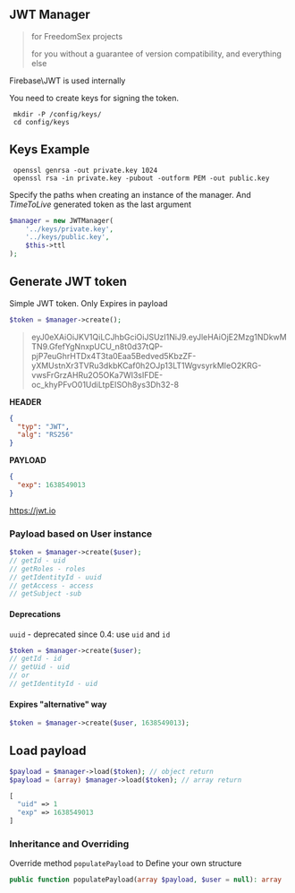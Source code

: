 
## JWT Manager

> for FreedomSex projects
> 
> for you without a guarantee of version compatibility, and everything else
 
Firebase\JWT is used internally

You need to create keys for signing the token. 

```
 mkdir -P /config/keys/ 
 cd config/keys 
```
## Keys Example

```
 openssl genrsa -out private.key 1024
 openssl rsa -in private.key -pubout -outform PEM -out public.key
```

Specify the paths when creating an instance of the manager. And _TimeToLive_ generated token as the last argument

```php
$manager = new JWTManager(
    '../keys/private.key',
    '../keys/public.key',
    $this->ttl
);
```

## Generate JWT token

Simple JWT token. Only Expires in payload

```php
$token = $manager->create();
``` 
> eyJ0eXAiOiJKV1QiLCJhbGciOiJSUzI1NiJ9.eyJleHAiOjE2Mzg1NDkwMTN9.GfefYgNnxpUCU_n8t0d37tQP-pjP7euGhrHTDx4T3ta0Eaa5Bedved5KbzZF-yXMUstnXr3TVRu3dkbKCaf0h2OJp13LT1WgvsyrkMIeO2KRG-vwsFrGrzAHRu2O5OKa7WI3sIFDE-oc_khyPFvO01UdiLtpEISOh8ys3Dh32-8 

**HEADER**
```json
{
  "typ": "JWT",
  "alg": "RS256"
}
```
**PAYLOAD** 
```json
{
  "exp": 1638549013
}
```

https://jwt.io

### Payload based on User instance

```php
$token = $manager->create($user);
// getId - uid
// getRoles - roles
// getIdentityId - uuid
// getAccess - access
// getSubject -sub
```

#### Deprecations

`uuid` - deprecated since 0.4: use `uid` and `id` 
```php
$token = $manager->create($user);
// getId - id
// getUid - uid
// or
// getIdentityId - uid
```

#### Expires "alternative" way
```php
$token = $manager->create($user, 1638549013); 
```

## Load payload
```php
$payload = $manager->load($token); // object return
$payload = (array) $manager->load($token); // array return
```
```php
[
  "uid" => 1
  "exp" => 1638549013
]
```

### Inheritance and Overriding

Override method `populatePayload` to Define your own structure

```php
public function populatePayload(array $payload, $user = null): array
```
